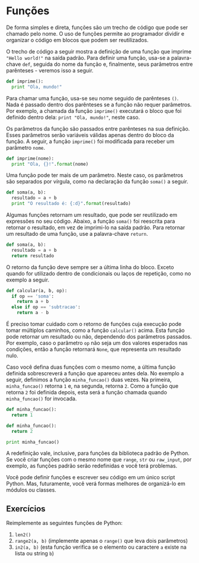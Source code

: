 # Funções

De forma simples e direta, funções são um trecho de código que pode ser chamado pelo nome. O uso de funções permite ao programador dividir e organizar o código em blocos que podem ser reutilizados.

O trecho de código a seguir mostra a definição de uma função que imprime `"Hello world!"` na saída padrão. Para definir uma função, usa-se a palavra-chave `def`, seguida do nome da função e, finalmente, seus parâmetros entre parênteses - veremos isso a seguir.

```python
def imprime():
  print "Ola, mundo!"
```

Para chamar uma função, usa-se seu nome seguido de parênteses `()`. Nada é passado dentro dos parênteses se a função não requer parâmetros. Por exemplo, a chamada da função `imprime()` executará o bloco que foi definido dentro dela: `print "Ola, mundo!"`, neste caso.

Os parâmetros da função são passados entre parênteses na sua definição. Esses parâmetros serão variáveis válidas apenas dentro do bloco da função. A seguir, a função `imprime()` foi modificada para receber um parâmetro `nome`.

```python
def imprime(nome):
  print "Ola, {}!".format(nome)
```

Uma função pode ter mais de um parâmetro. Neste caso, os parâmetros são separados por vírgula, como na declaração da função `soma()` a seguir.

```python
def soma(a, b):
  resultado = a + b
  print "O resultado é: {:d}".format(resultado)
```

Algumas funções retornam um resultado, que pode ser reutilizado em expressões no seu código. Abaixo, a função `soma()` foi reescrita para retornar o resultado, em vez de imprimi-lo na saída padrão. Para retornar um resultado de uma função, use a palavra-chave `return`.

```python
def soma(a, b):
  resultado = a + b
  return resultado
```

O retorno da função deve sempre ser a última linha do bloco. Exceto quando for utilizado dentro de condicionais ou laços de repetição, como no exemplo a seguir.

```python
def calcular(a, b, op):
  if op == 'soma':
    return a + b
  else if op == 'subtracao':
    return a - b
```

É preciso tomar cuidado com o retorno de funções cuja execução pode tomar múltiplos caminhos, como a função `calcular()` acima. Esta função pode retornar um resultado ou não, dependendo dos parâmetros passados. Por exemplo, caso o parâmetro `op` não seja um dos valores esperados nas condições, então a função retornará `None`, que representa um resultado nulo.

Caso você defina duas funções com o mesmo nome, a última função definida sobrescreverá a função que apareceu antes dela. No exemplo a seguir, definimos a função `minha_funcao()` duas vezes. Na primeira, `minha_funcao()` retorna `1` e, na segunda, retorna `2`. Como a função que retorna `2` foi definida depois, esta será a função chamada quando `minha_funcao()` for invocada.

```python
def minha_funcao():
  return 1

def minha_funcao():
  return 2

print minha_funcao()
```

A redefinição vale, inclusive, para funções da biblioteca padrão de Python. Se você criar funções com o mesmo nome que `range`, `str` ou `raw_input`, por exemplo, as funções padrão serão redefinidas e você terá problemas.

Você pode definir funções e escrever seu código em um único script Python. Mas, futuramente, você verá formas melhores de organizá-lo em módulos ou classes.

## Exercícios

Reimplemente as seguintes funções de Python:
1. `len2()`
2. `range2(a, b)` (implemente apenas o `range()` que leva dois parâmetros)
3. `in2(a, b)` (esta função verifica se o elemento ou caractere `a` existe na lista ou string `b`)
